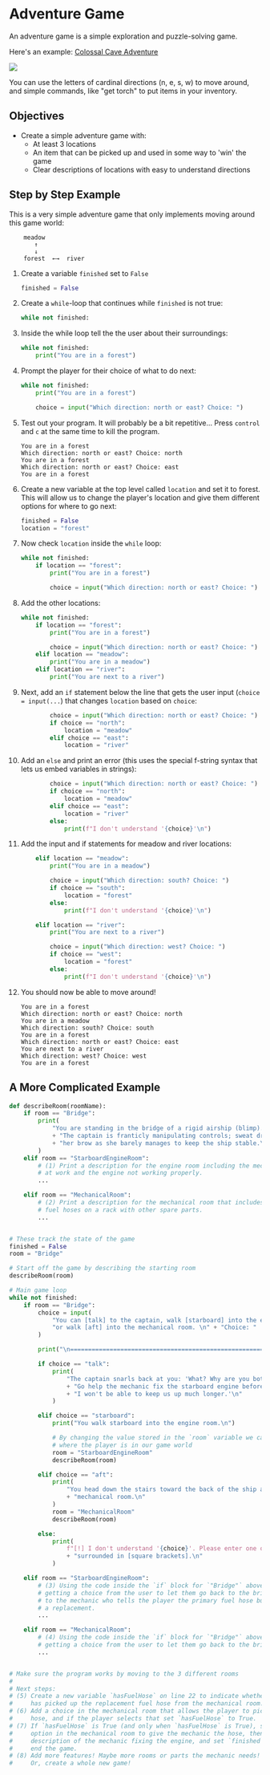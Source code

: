 # Adventure Game

An adventure game is a simple exploration and puzzle-solving game.

Here's an example: [Colossal Cave Adventure](https://rickadams.org/adventure/advent/)

![](images/adventure.png)

You can use the letters of cardinal directions (n, e, s, w) to move around, and simple commands, like "get torch" to put items in your inventory.

## Objectives

- Create a simple adventure game with:
    - At least 3 locations
    - An item that can be picked up and used in some way to 'win' the game
    - Clear descriptions of locations with easy to understand directions

## Step by Step Example

This is a very simple adventure game that only implements moving around this game world:

```
    meadow
       ↑
       ↓
    forest  ←→  river
```

1. Create a variable `finished` set to `False`
    ```python
    finished = False
    ```
1. Create a `while`-loop that continues while `finished` is not true:
    ```python
    while not finished:
    ```
1. Inside the while loop tell the the user about their surroundings:
    ```python
    while not finished:
        print("You are in a forest")
    ```
1. Prompt the player for their choice of what to do next:
    ```python
    while not finished:
        print("You are in a forest")

        choice = input("Which direction: north or east? Choice: ")
    ```
1. Test out your program. It will probably be a bit repetitive... Press `control` and `c` at the same time to kill the program.
    ```
    You are in a forest
    Which direction: north or east? Choice: north
    You are in a forest
    Which direction: north or east? Choice: east
    You are in a forest
    ```
1. Create a new variable at the top level called `location` and set it to forest. This will allow us to change the player's location and give them different options for where to go next:
    ```python
    finished = False
    location = "forest"
    ```
1. Now check `location` inside the `while` loop:
    ```python
    while not finished:
        if location == "forest":
            print("You are in a forest")

            choice = input("Which direction: north or east? Choice: ")
    ```
1. Add the other locations:
    ```python
    while not finished:
        if location == "forest":
            print("You are in a forest")

            choice = input("Which direction: north or east? Choice: ")
        elif location == "meadow":
            print("You are in a meadow")
        elif location == "river":
            print("You are next to a river")
    ```
1. Next, add an `if` statement below the line that gets the user input (`choice = input(...`) that changes `location` based on `choice`:
    ```python
            choice = input("Which direction: north or east? Choice: ")
            if choice == "north":
                location = "meadow"
            elif choice == "east":
                location = "river"
    ```
1. Add an `else` and print an error (this uses the special f-string syntax that lets us embed variables in strings):
    ```python
            choice = input("Which direction: north or east? Choice: ")
            if choice == "north":
                location = "meadow"
            elif choice == "east":
                location = "river"
            else:
                print(f"I don't understand '{choice}'\n")
    ```
1. Add the input and if statements for meadow and river locations:
    ```python
        elif location == "meadow":
            print("You are in a meadow")

            choice = input("Which direction: south? Choice: ")
            if choice == "south":
                location = "forest"
            else:
                print(f"I don't understand '{choice}'\n")

        elif location == "river":
            print("You are next to a river")

            choice = input("Which direction: west? Choice: ")
            if choice == "west":
                location = "forest"
            else:
                print(f"I don't understand '{choice}'\n")
    ```
1. You should now be able to move around!
    ```
    You are in a forest
    Which direction: north or east? Choice: north
    You are in a meadow
    Which direction: south? Choice: south
    You are in a forest
    Which direction: north or east? Choice: east
    You are next to a river
    Which direction: west? Choice: west
    You are in a forest
    ```

## A More Complicated Example

```python
def describeRoom(roomName):
    if room == "Bridge":
        print(
            "You are standing in the bridge of a rigid airship (blimp).\n"
            + "The captain is franticly manipulating controls; sweat dripping down "
            + "her brow as she barely manages to keep the ship stable.\n"
        )
    elif room == "StarboardEngineRoom":
        # (1) Print a description for the engine room including the mechanic hard
        # at work and the engine not working properly.
        ...

    elif room == "MechanicalRoom":
        # (2) Print a description for the mechanical room that includes a box of
        # fuel hoses on a rack with other spare parts.
        ...


# These track the state of the game
finished = False
room = "Bridge"

# Start off the game by describing the starting room
describeRoom(room)

# Main game loop
while not finished:
    if room == "Bridge":
        choice = input(
            "You can [talk] to the captain, walk [starboard] into the engine room, "
            "or walk [aft] into the mechanical room. \n" + "Choice: "
        )

        print("\n========================================================\n")

        if choice == "talk":
            print(
                "The captain snarls back at you: 'What? Why are you bothering me?? "
                + "Go help the mechanic fix the starboard engine before we crash! "
                + "I won't be able to keep us up much longer.'\n"
            )

        elif choice == "starboard":
            print("You walk starboard into the engine room.\n")

            # By changing the value stored in the `room` variable we can 'move'
            # where the player is in our game world
            room = "StarboardEngineRoom"
            describeRoom(room)

        elif choice == "aft":
            print(
                "You head down the stairs toward the back of the ship and into the "
                + "mechanical room.\n"
            )
            room = "MechanicalRoom"
            describeRoom(room)

        else:
            print(
                f"[!] I don't understand '{choice}'. Please enter one of the words "
                + "surrounded in [square brackets].\n"
            )

    elif room == "StarboardEngineRoom":
        # (3) Using the code inside the `if` block for `"Bridge"` above implement
        # getting a choice from the user to let them go back to the bridge, or to talk
        # to the mechanic who tells the player the primary fuel hose burst and he needs
        # a replacement.
        ...

    elif room == "MechanicalRoom":
        # (4) Using the code inside the `if` block for `"Bridge"` above implement
        # getting a choice from the user to let them go back to the bridge.
        ...


# Make sure the program works by moving to the 3 different rooms
#
# Next steps:
# (5) Create a new variable `hasFuelHose` on line 22 to indicate whether or not the player
#     has picked up the replacement fuel hose from the mechanical room.
# (6) Add a choice in the mechanical room that allows the player to pick up the fuel
#     hose, and if the player selects that set `hasFuelHose` to True.
# (7) If `hasFuelHose` is True (and only when `hasFuelHose` is True), show a new
#     option in the mechanical room to give the mechanic the hose, then print a
#     description of the mechanic fixing the engine, and set `finished` to True to
#     end the game.
# (8) Add more features! Maybe more rooms or parts the mechanic needs!
#     Or, create a whole new game!

```
